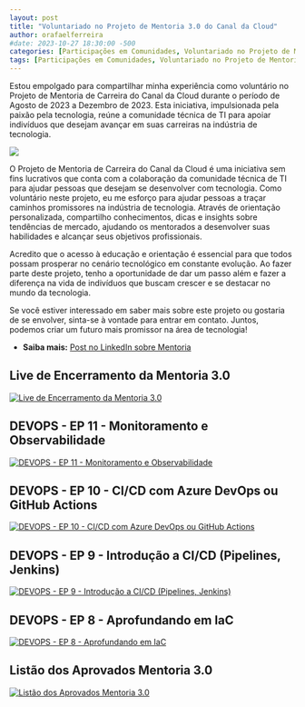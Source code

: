 ```yaml
---
layout: post
title: "Voluntariado no Projeto de Mentoria 3.0 do Canal da Cloud"
author: orafaelferreira
#date: 2023-10-27 18:30:00 -500
categories: [Participações em Comunidades, Voluntariado no Projeto de Mentoria 3.0 do Canal da Cloud]
tags: [Participações em Comunidades, Voluntariado no Projeto de Mentoria 3.0 do Canal da Cloud]
---
```


Estou empolgado para compartilhar minha experiência como voluntário no Projeto de Mentoria de Carreira do Canal da Cloud durante o período de Agosto de 2023 a Dezembro de 2023. Esta iniciativa, impulsionada pela paixão pela tecnologia, reúne a comunidade técnica de TI para apoiar indivíduos que desejam avançar em suas carreiras na indústria de tecnologia.

![](https://stoblobcertificados011.blob.core.windows.net/imagens-blog/posts/mentor.jpeg)

O Projeto de Mentoria de Carreira do Canal da Cloud é uma iniciativa sem fins lucrativos que conta com a colaboração da comunidade técnica de TI para ajudar pessoas que desejam se desenvolver com tecnologia. Como voluntário neste projeto, eu me esforço para ajudar pessoas a traçar caminhos promissores na indústria de tecnologia. Através de orientação personalizada, compartilho conhecimentos, dicas e insights sobre tendências de mercado, ajudando os mentorados a desenvolver suas habilidades e alcançar seus objetivos profissionais.

Acredito que o acesso à educação e orientação é essencial para que todos possam prosperar no cenário tecnológico em constante evolução. Ao fazer parte deste projeto, tenho a oportunidade de dar um passo além e fazer a diferença na vida de indivíduos que buscam crescer e se destacar no mundo da tecnologia.

Se você estiver interessado em saber mais sobre este projeto ou gostaria de se envolver, sinta-se à vontade para entrar em contato. Juntos, podemos criar um futuro mais promissor na área de tecnologia!

- <i class="fa-brands fa-linkedin"></i> **Saiba mais:** [Post no LinkedIn sobre Mentoria](https://www.linkedin.com/posts/rafaelmaferreira_devops-mentoria-canaldacloud-activity-7095080582841327616--vqv?utm_source=share&utm_medium=member_desktop)

## Live de Encerramento da Mentoria 3.0
[![Live de Encerramento da Mentoria 3.0](https://img.youtube.com/vi/x9pifyHOkZI/0.jpg)](https://www.youtube.com/watch?v=x9pifyHOkZI)

## DEVOPS - EP 11 - Monitoramento e Observabilidade
[![DEVOPS - EP 11 - Monitoramento e Observabilidade](https://img.youtube.com/vi/-rYhXprMJO4/0.jpg)](https://www.youtube.com/watch?v=-rYhXprMJO4&ab_channel=UnicastCloudLab)

## DEVOPS - EP 10 - CI/CD com Azure DevOps ou GitHub Actions
[![DEVOPS - EP 10 - CI/CD com Azure DevOps ou GitHub Actions](https://img.youtube.com/vi/hxiluSC8E_U/0.jpg)](https://www.youtube.com/watch?v=hxiluSC8E_U&t=910s)

## DEVOPS - EP 9 - Introdução a CI/CD (Pipelines, Jenkins)
[![DEVOPS - EP 9 - Introdução a CI/CD (Pipelines, Jenkins)](https://img.youtube.com/vi/42-PW3dVF-Q/0.jpg)](https://www.youtube.com/watch?v=42-PW3dVF-Q&t=1s)

## DEVOPS - EP 8 - Aprofundando em IaC
[![DEVOPS - EP 8 - Aprofundando em IaC](https://img.youtube.com/vi/ObjlLPkrf1I/0.jpg)](https://www.youtube.com/watch?v=ObjlLPkrf1I&ab_channel=UnicastCloudLab)

## Listão dos Aprovados Mentoria 3.0
[![Listão dos Aprovados Mentoria 3.0](https://img.youtube.com/vi/aCDflhewrhI/0.jpg)](https://www.youtube.com/watch?v=aCDflhewrhI&t=568s)
